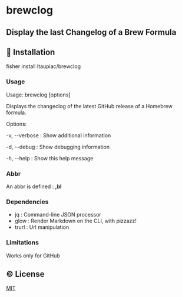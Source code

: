 # brewclog
## Display the last Changelog of a Brew Formula

## 💾 Installation

fisher install ltaupiac/brewclog

### Usage
Usage: brewclog [options] <formula>

Displays the changeclog of the latest GitHub release of a Homebrew formula.

Options:

-v, --verbose : Show additional information

-d, --debug : Show debugging information

-h, --help : Show this help message

### Abbr

An abbr is defined : **,bl**

### Dependencies

- jq    : Command-line JSON processor
- glow  : Render Markdown on the CLI, with pizzazz!
- trurl : Url manipulation

### Limitations
Works only for GitHub

## ©️ License

[MIT](LICENSE)
